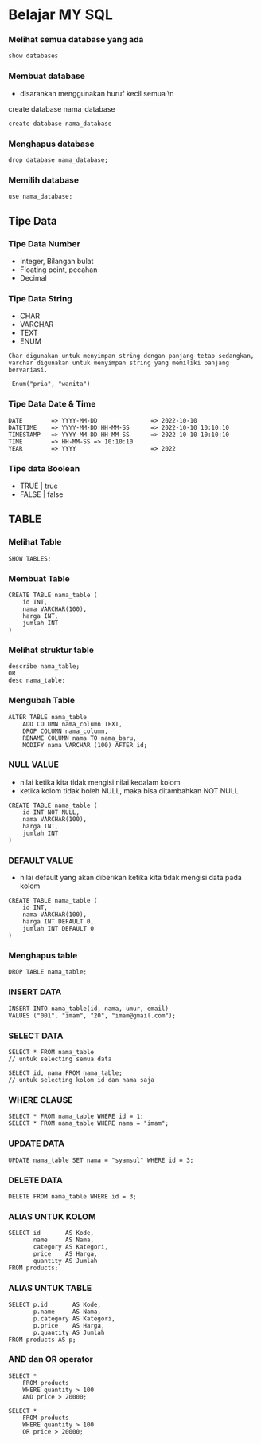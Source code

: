 #  Belajar MY SQL


### Melihat semua database yang ada 
```
show databases
```

### Membuat database
- disarankan menggunakan huruf kecil semua \n

create database nama_database 
```
create database nama_database
```

### Menghapus database

```
drop database nama_database;
```


### Memilih database

```
use nama_database;
```


## Tipe Data


### Tipe Data Number
- Integer, Bilangan bulat
- Floating point, pecahan
- Decimal

### Tipe Data String
- CHAR
- VARCHAR
- TEXT
- ENUM

```
Char digunakan untuk menyimpan string dengan panjang tetap sedangkan,
varchar digunakan untuk menyimpan string yang memiliki panjang bervariasi.
```

``` Enum("pria", "wanita")```

### Tipe Data Date & Time

```
DATE        => YYYY-MM-DD               => 2022-10-10
DATETIME    => YYYY-MM-DD HH-MM-SS      => 2022-10-10 10:10:10 
TIMESTAMP   => YYYY-MM-DD HH-MM-SS      => 2022-10-10 10:10:10 
TIME        => HH-MM-SS => 10:10:10
YEAR        => YYYY                     => 2022
```

### Tipe data Boolean

- TRUE | true
- FALSE | false




## TABLE

### Melihat Table

```
SHOW TABLES;
```

### Membuat Table

```
CREATE TABLE nama_table (
    id INT,
    nama VARCHAR(100),
    harga INT,
    jumlah INT
)
```

### Melihat struktur table

``` 
describe nama_table;
OR
desc nama_table;
```

### Mengubah Table

```
ALTER TABLE nama_table
    ADD COLUMN nama_column TEXT,
    DROP COLUMN nama_column,
    RENAME COLUMN nama TO nama_baru,
    MODIFY nama VARCHAR (100) AFTER id;
```

### NULL VALUE

- nilai ketika kita tidak mengisi nilai kedalam kolom
- ketika kolom tidak boleh NULL, maka bisa ditambahkan NOT NULL

```
CREATE TABLE nama_table (
    id INT NOT NULL,
    nama VARCHAR(100),
    harga INT,
    jumlah INT
)
```

### DEFAULT VALUE

- nilai default yang akan diberikan ketika kita tidak mengisi data pada kolom

```
CREATE TABLE nama_table (
    id INT,
    nama VARCHAR(100),
    harga INT DEFAULT 0,
    jumlah INT DEFAULT 0
)
```

### Menghapus table

```
DROP TABLE nama_table;
```


### INSERT DATA

```
INSERT INTO nama_table(id, nama, umur, email)
VALUES ("001", "imam", "20", "imam@gmail.com");
```

### SELECT DATA

```
SELECT * FROM nama_table
// untuk selecting semua data

SELECT id, nama FROM nama_table;
// untuk selecting kolom id dan nama saja
```


### WHERE CLAUSE

```
SELECT * FROM nama_table WHERE id = 1;
SELECT * FROM nama_table WHERE nama = "imam";
```


### UPDATE DATA

```
UPDATE nama_table SET nama = "syamsul" WHERE id = 3;
```

### DELETE DATA

```
DELETE FROM nama_table WHERE id = 3;
```

### ALIAS UNTUK KOLOM

```
SELECT id       AS Kode,
       name     AS Nama,
       category AS Kategori,
       price    AS Harga,
       quantity AS Jumlah
FROM products;
```

### ALIAS UNTUK TABLE

```
SELECT p.id       AS Kode,
       p.name     AS Nama,
       p.category AS Kategori,
       p.price    AS Harga,
       p.quantity AS Jumlah
FROM products AS p;
```

### AND dan OR operator

```
SELECT *
    FROM products
    WHERE quantity > 100
    AND price > 20000;

SELECT *
    FROM products
    WHERE quantity > 100
    OR price > 20000;
```












